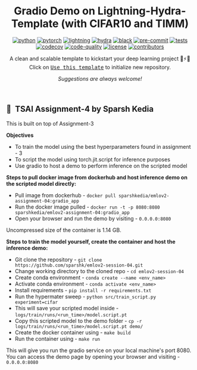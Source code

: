 <div align="center">

# Gradio Demo on Lightning-Hydra-Template (with CIFAR10 and TIMM)

[![python](https://img.shields.io/badge/-Python_3.7_%7C_3.8_%7C_3.9_%7C_3.10-blue?logo=python&logoColor=white)](https://github.com/pre-commit/pre-commit)
[![pytorch](https://img.shields.io/badge/PyTorch_1.8+-ee4c2c?logo=pytorch&logoColor=white)](https://pytorch.org/get-started/locally/)
[![lightning](https://img.shields.io/badge/-Lightning_1.6+-792ee5?logo=pytorchlightning&logoColor=white)](https://pytorchlightning.ai/)
[![hydra](https://img.shields.io/badge/Config-Hydra_1.2-89b8cd)](https://hydra.cc/)
[![black](https://img.shields.io/badge/Code%20Style-Black-black.svg?labelColor=gray)](https://black.readthedocs.io/en/stable/)
[![pre-commit](https://img.shields.io/badge/Pre--commit-enabled-brightgreen?logo=pre-commit&logoColor=white)](https://github.com/pre-commit/pre-commit)
[![tests](https://github.com/ashleve/lightning-hydra-template/actions/workflows/test.yml/badge.svg)](https://github.com/ashleve/lightning-hydra-template/actions/workflows/test.yml)
[![codecov](https://codecov.io/gh/ashleve/lightning-hydra-template/branch/main/graph/badge.svg)](https://codecov.io/gh/ashleve/lightning-hydra-template)
[![code-quality](https://github.com/ashleve/lightning-hydra-template/actions/workflows/code-quality-main.yaml/badge.svg)](https://github.com/ashleve/lightning-hydra-template/actions/workflows/code-quality-main.yaml)
[![license](https://img.shields.io/badge/License-MIT-green.svg?labelColor=gray)](https://github.com/ashleve/lightning-hydra-template#license)
[![contributors](https://img.shields.io/github/contributors/ashleve/lightning-hydra-template.svg)](https://github.com/ashleve/lightning-hydra-template/graphs/contributors)

<!-- <a href="https://www.python.org/"><img alt="Python" src="https://img.shields.io/badge/-Python 3.7+-blue?style=for-the-badge&logo=python&logoColor=white"></a> -->

<!-- <a href="https://pytorch.org/get-started/locally/"><img alt="PyTorch" src="https://img.shields.io/badge/-PyTorch 1.8+-ee4c2c?style=for-the-badge&logo=pytorch&logoColor=white"></a>
<a href="https://pytorchlightning.ai/"><img alt="Lightning" src="https://img.shields.io/badge/-Lightning 1.6+-792ee5?style=for-the-badge&logo=pytorchlightning&logoColor=white"></a>
<a href="https://hydra.cc/"><img alt="Config: hydra" src="https://img.shields.io/badge/config-hydra 1.2-89b8cd?style=for-the-badge&labelColor=gray"></a>
<a href="https://black.readthedocs.io/en/stable/"><img alt="Code style: black" src="https://img.shields.io/badge/code%20style-black-black.svg?style=for-the-badge&labelColor=gray"></a> -->

A clean and scalable template to kickstart your deep learning project 🚀⚡🔥<br>
Click on [<kbd>Use this template</kbd>](https://github.com/ashleve/lightning-hydra-template/generate) to initialize new repository.

_Suggestions are always welcome!_

</div>

<br>

## 📌  TSAI Assignment-4 by Sparsh Kedia

This is built on top of Assignment-3

**Objectives**

- To train the model using the best hyperparameters found in assignment - 3
- To script the model using torch.jit.script for inference purposes
- Use gradio to host a demo to perform inference on the scripted model

**Steps to pull docker image from dockerhub and host inference demo on the scripted model directly:**

- Pull image from dockerhub -
        ``` docker pull sparshkedia/emlov2-assignment-04:gradio_app ```
- Run the docker image pulled - 
        ``` docker run -t -p 8080:8080 sparshkedia/emlov2-assignment-04:gradio_app ```
- Open your browser and run the demo by visiting - 
        ``` 0.0.0.0:8080 ```

Uncompressed size of the container is 1.14 GB.

**Steps to train the model yourself, create the container and host the inference demo:**

- Git clone the repository - 
        ``` git clone https://github.com/sparshk/emlov2-session-04.git ```
- Change working directory to the cloned repo - 
        ``` cd emlov2-session-04 ```
- Create conda environment - 
        ``` conda create --name <env_name> ```
- Activate conda environment - 
        ``` conda activate <env_name> ```
- Install requirements - 
        ``` pip install -r requirements.txt ```       
- Run the hypermater sweep - 
        ``` python src/train_script.py experiment=cifar ```
- This will save your scripted model inside - ``` logs/train/runs/<run_time>/model.script.pt ```
- Copy this scripted model to the demo folder - 
        ``` cp -r logs/train/runs/<run_time>/model.script.pt demo/ ```
- Create the docker container using - 
        ``` make build ```
- Run the container using - 
        ``` make run ```

This will give you run the gradio service on your local machine's port 8080. You can access the demo page by opening your browser and visiting - ``` 0.0.0.0:8080 ```
